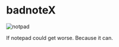# badnoteX
![notpad](https://github.com/zim07/badnoteX/assets/102893089/b0647bc2-c4ac-40f3-a702-66b7bcd27815)

If notepad could get worse. Because it can.

